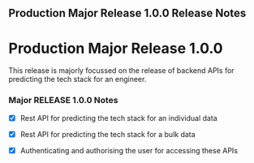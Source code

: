 ## Production Major Release 1.0.0 Release Notes

# Production Major Release 1.0.0

This release is majorly focussed on the release of backend APIs for predicting the tech stack for an engineer.

### Major RELEASE 1.0.0 Notes
- [x] Rest API for predicting the tech stack for an individual data
- [x] Rest API for predicting the tech stack for a bulk data
- [x] Authenticating and authorising the user for accessing these APIs

